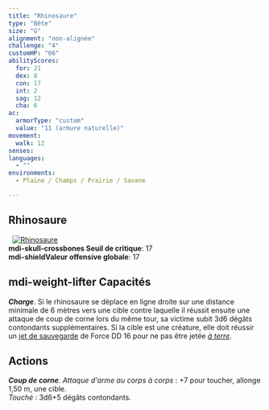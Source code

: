```yaml
---
title: "Rhinosaure"
type: "Bête"
size: "G"
alignment: "non-alignée"
challenge: "4"
customHP: "66"
abilityScores:
  for: 21
  dex: 8
  con: 17
  int: 2
  sag: 12
  cha: 6
ac:
  armorType: "custom"
  value: "11 (armure naturelle)"
movement:
  walk: 12
senses:
languages:
  - ""
environments:
  - Plaine / Champs / Prairie / Savane

---
```

## Rhinosaure
&nbsp;
[![Rhinosaure](https://www.douaratil.fr/illustrations/bete/rhinosaure300.jpeg)](https://www.douaratil.fr/illustrations/bete/rhinosaure.jpeg)  
**<v-icon>mdi-skull-crossbones</v-icon> Seuil de critique**: 17            
**<v-icon>mdi-shield</v-icon>Valeur offensive globale**: 17     
## <v-icon>mdi-weight-lifter</v-icon> Capacités
_**Charge**_. Si le rhinosaure se déplace en ligne droite sur une distance minimale de 6 mètres vers une cible contre laquelle il réussit ensuite une attaque de coup de corne lors du même tour, sa victime subit 3d6 dégâts contondants supplémentaires. Si la cible est une créature, elle doit réussir un [jet de sauvegarde](/utiliser-les-caracteristiques/#jets-de-sauvegarde) de Force DD 16 pour ne pas être jetée [_à terre_](/gerer-la-sante-du-personnage/#a-terre).

## Actions
_**Coup de corne**_. _Attaque d'arme au corps à corps_ : +7 pour toucher, allonge 1,50 m, une cible.  
_Touché_ : 3d6+5 dégâts contondants.

